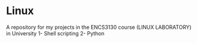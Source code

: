 # Linux
A repository for my projects in the ENCS3130 course (LINUX LABORATORY) in University 
1- Shell scripting
2- Python
